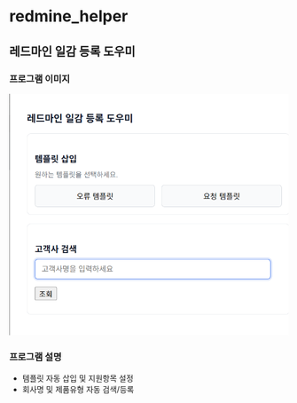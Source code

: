 # redmine_helper
## 레드마인 일감 등록 도우미

### 프로그램 이미지
![alt text](image.png)

### 프로그램 설명
- 템플릿 자동 삽입 및 지원항목 설정
- 회사명 및 제품유형 자동 검색/등록